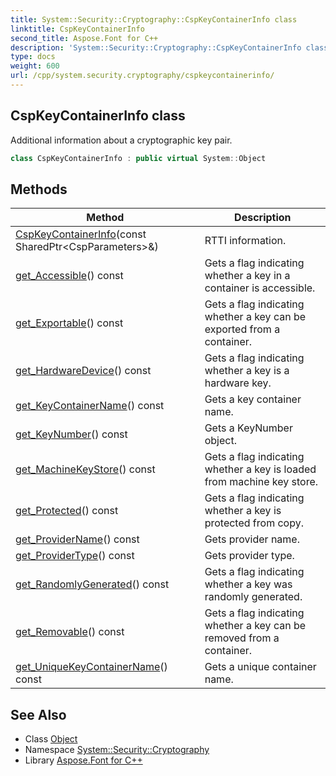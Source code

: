 ```yaml
---
title: System::Security::Cryptography::CspKeyContainerInfo class
linktitle: CspKeyContainerInfo
second_title: Aspose.Font for C++
description: 'System::Security::Cryptography::CspKeyContainerInfo class. Additional information about a cryptographic key pair in C++.'
type: docs
weight: 600
url: /cpp/system.security.cryptography/cspkeycontainerinfo/
---
```

## CspKeyContainerInfo class


Additional information about a cryptographic key pair.

```cpp
class CspKeyContainerInfo : public virtual System::Object
```

## Methods

| Method | Description |
| --- | --- |
| [CspKeyContainerInfo](./cspkeycontainerinfo/)(const SharedPtr\<CspParameters\>\&) | RTTI information. |
| [get_Accessible](./get_accessible/)() const | Gets a flag indicating whether a key in a container is accessible. |
| [get_Exportable](./get_exportable/)() const | Gets a flag indicating whether a key can be exported from a container. |
| [get_HardwareDevice](./get_hardwaredevice/)() const | Gets a flag indicating whether a key is a hardware key. |
| [get_KeyContainerName](./get_keycontainername/)() const | Gets a key container name. |
| [get_KeyNumber](./get_keynumber/)() const | Gets a KeyNumber object. |
| [get_MachineKeyStore](./get_machinekeystore/)() const | Gets a flag indicating whether a key is loaded from machine key store. |
| [get_Protected](./get_protected/)() const | Gets a flag indicating whether a key is protected from copy. |
| [get_ProviderName](./get_providername/)() const | Gets provider name. |
| [get_ProviderType](./get_providertype/)() const | Gets provider type. |
| [get_RandomlyGenerated](./get_randomlygenerated/)() const | Gets a flag indicating whether a key was randomly generated. |
| [get_Removable](./get_removable/)() const | Gets a flag indicating whether a key can be removed from a container. |
| [get_UniqueKeyContainerName](./get_uniquekeycontainername/)() const | Gets a unique container name. |
## See Also

* Class [Object](../../system/object/)
* Namespace [System::Security::Cryptography](../)
* Library [Aspose.Font for C++](../../)
